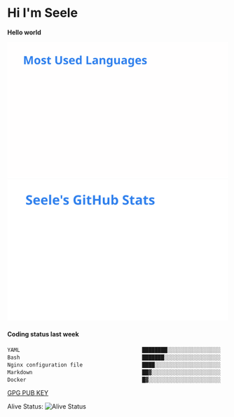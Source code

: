 <h1>Hi I'm Seele</h1>

<b>Hello world</b>

<img src='/assets/top-langs.svg' alt="Seele's github langs"> <img src='/assets/stats.svg' alt="Seele's github stats" >

<h4>Coding status last week </h4>

<!--START_SECTION:waka-->

```txt
YAML                                       ████████░░░░░░░░░░░░░░░░░   32.23 %
Bash                                       ███████░░░░░░░░░░░░░░░░░░   27.47 %
Nginx configuration file                   ████░░░░░░░░░░░░░░░░░░░░░   15.93 %
Markdown                                   ██▓░░░░░░░░░░░░░░░░░░░░░░   10.15 %
Docker                                     █▓░░░░░░░░░░░░░░░░░░░░░░░   06.83 %
```

<!--END_SECTION:waka-->

[GPG PUB KEY](https://keys.openpgp.org/vks/v1/by-fingerprint/3FCE91BF5B9666B55B67213C4C57B7824A5B6680)

Alive Status: ![Alive Status](https://hc.dvd.moe/badge/60bc779b-9835-415f-9cb9-15fd9d/ZsLaAAbE.svg)
